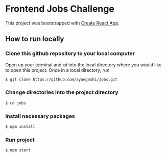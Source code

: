 # Frontend Jobs Challenge

This project was bootstrapped with [Create React App](https://github.com/facebook/create-react-app).

## How to run locally

### Clone this github repository to your local computer 
Open up your terminal and `cd` into the local directory where you would like to open this project. Once in a local directory, run:
```sh
$ git clone https://github.com/ayaegashi/jobs.git
```

### Change directories into the project directory
```sh
$ cd jobs
```

### Install necessary packages
```sh
$ npm install
```

### Run project
```sh
$ npm start
```